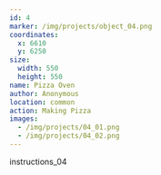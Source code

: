```yaml
---
id: 4
marker: /img/projects/object_04.png
coordinates:
  x: 6610
  y: 6250
size:
  width: 550
  height: 550
name: Pizza Oven
author: Anonymous
location: common
action: Making Pizza
images:
  - /img/projects/04_01.png
  - /img/projects/04_02.png
---
```


instructions_04
